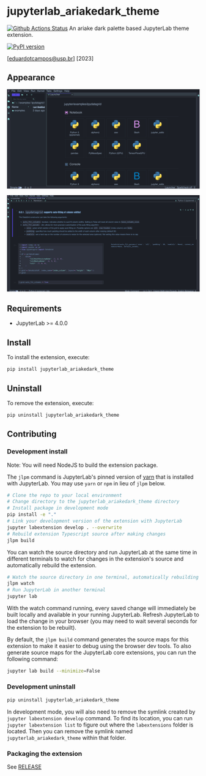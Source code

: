 # jupyterlab_ariakedark_theme

[![Github Actions Status](https://github.com/eduardotlc/jupyterlab_ariakedark_theme/workflows/Build/badge.svg)](https://github.com/eduardotlc/jupyterlab_ariakedark_theme/actions/workflows/build.yml)
An ariake dark palette based JupyterLab theme extension.

[![PyPI version](https://badge.fury.io/py/jupyterlab-ariakedark-theme.svg)](https://badge.fury.io/py/jupyterlab-ariakedark-theme)

[eduardotcampos@usp.br] [2023]

## Appearance

![Example 1](/images/jupyterlab_ariakedark_1.png)

![Example 2](/images/jupyterlab_ariakedark_2.png)

## Requirements

- JupyterLab >= 4.0.0

## Install

To install the extension, execute:

```bash
pip install jupyterlab_ariakedark_theme
```

## Uninstall

To remove the extension, execute:

```bash
pip uninstall jupyterlab_ariakedark_theme
```

## Contributing

### Development install

Note: You will need NodeJS to build the extension package.

The `jlpm` command is JupyterLab's pinned version of
[yarn](https://yarnpkg.com/) that is installed with JupyterLab. You may use
`yarn` or `npm` in lieu of `jlpm` below.

```bash
# Clone the repo to your local environment
# Change directory to the jupyterlab_ariakedark_theme directory
# Install package in development mode
pip install -e "."
# Link your development version of the extension with JupyterLab
jupyter labextension develop . --overwrite
# Rebuild extension Typescript source after making changes
jlpm build
```

You can watch the source directory and run JupyterLab at the same time in different terminals to watch for changes in the extension's source and automatically rebuild the extension.

```bash
# Watch the source directory in one terminal, automatically rebuilding when needed
jlpm watch
# Run JupyterLab in another terminal
jupyter lab
```

With the watch command running, every saved change will immediately be built locally and available in your running JupyterLab. Refresh JupyterLab to load the change in your browser (you may need to wait several seconds for the extension to be rebuilt).

By default, the `jlpm build` command generates the source maps for this extension to make it easier to debug using the browser dev tools. To also generate source maps for the JupyterLab core extensions, you can run the following command:

```bash
jupyter lab build --minimize=False
```

### Development uninstall

```bash
pip uninstall jupyterlab_ariakedark_theme
```

In development mode, you will also need to remove the symlink created by `jupyter labextension develop`
command. To find its location, you can run `jupyter labextension list` to figure out where the `labextensions`
folder is located. Then you can remove the symlink named `jupyterlab_ariakedark_theme` within that folder.

### Packaging the extension

See [RELEASE](RELEASE.md)
